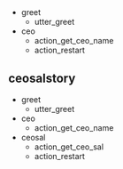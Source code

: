 
## 
* greet
  - utter_greet
* ceo
  - action_get_ceo_name
  - action_restart
## ceosalstory
* greet
  - utter_greet
* ceo
  - action_get_ceo_name
* ceosal
  - action_get_ceo_sal
  - action_restart
